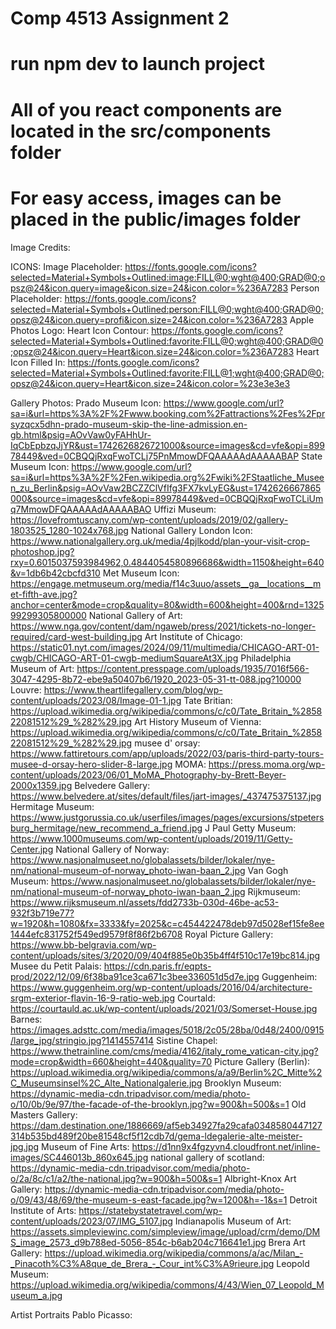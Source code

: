 
# Comp 4513 Assignment 2 
# run npm dev to launch project
# All of you react components are located in the src/components folder
# For easy access, images can be placed in the public/images folder





Image Credits:

ICONS: 
Image Placeholder: https://fonts.google.com/icons?selected=Material+Symbols+Outlined:image:FILL@0;wght@400;GRAD@0;opsz@24&icon.query=image&icon.size=24&icon.color=%236A7283 
Person Placeholder: https://fonts.google.com/icons?selected=Material+Symbols+Outlined:person:FILL@0;wght@400;GRAD@0;opsz@24&icon.query=profi&icon.size=24&icon.color=%236A7283 
Apple Photos Logo: 
Heart Icon Contour: https://fonts.google.com/icons?selected=Material+Symbols+Outlined:favorite:FILL@0;wght@400;GRAD@0;opsz@24&icon.query=Heart&icon.size=24&icon.color=%236A7283
Heart Icon Filled In: https://fonts.google.com/icons?selected=Material+Symbols+Outlined:favorite:FILL@1;wght@400;GRAD@0;opsz@24&icon.query=Heart&icon.size=24&icon.color=%23e3e3e3

Gallery Photos:
Prado Museum Icon: https://www.google.com/url?sa=i&url=https%3A%2F%2Fwww.booking.com%2Fattractions%2Fes%2Fprsyzqcx5dhn-prado-museum-skip-the-line-admission.en-gb.html&psig=AOvVaw0yFAHhUr-IqCbEpbzqJjYR&ust=1742626826721000&source=images&cd=vfe&opi=89978449&ved=0CBQQjRxqFwoTCLj75PnMmowDFQAAAAAdAAAAABAP
State Museum Icon: https://www.google.com/url?sa=i&url=https%3A%2F%2Fen.wikipedia.org%2Fwiki%2FStaatliche_Museen_zu_Berlin&psig=AOvVaw2BCZZClVfIfg3FX7kvLyEG&ust=1742626667865000&source=images&cd=vfe&opi=89978449&ved=0CBQQjRxqFwoTCLiUmq7MmowDFQAAAAAdAAAAABAO
Uffizi Museum: https://lovefromtuscany.com/wp-content/uploads/2019/02/gallery-1803525_1280-1024x768.jpg
National Gallery London Icon: https://www.nationalgallery.org.uk/media/4pjlkodd/plan-your-visit-crop-photoshop.jpg?rxy=0.6015037593984962,0.4844054580896686&width=1150&height=640&v=1db6b42cbcfd310
Met Museum Icon: https://engage.metmuseum.org/media/f14c3uuo/assets__ga__locations__met-fifth-ave.jpg?anchor=center&mode=crop&quality=80&width=600&height=400&rnd=132599299305800000
National Gallery of Art: https://www.nga.gov/content/dam/ngaweb/press/2021/tickets-no-longer-required/card-west-building.jpg
Art Institute of Chicago: https://static01.nyt.com/images/2024/09/11/multimedia/CHICAGO-ART-01-cwgb/CHICAGO-ART-01-cwgb-mediumSquareAt3X.jpg
Philadelphia Museum of Art: https://content.presspage.com/uploads/1935/7016f566-3047-4295-8b72-ebe9a50407b6/1920_2023-05-31-tt-088.jpg?10000
Louvre: https://www.theartlifegallery.com/blog/wp-content/uploads/2023/08/Image-01-1.jpg 
Tate Britian: https://upload.wikimedia.org/wikipedia/commons/c/c0/Tate_Britain_%285822081512%29_%282%29.jpg
Art History Museum of Vienna: https://upload.wikimedia.org/wikipedia/commons/c/c0/Tate_Britain_%285822081512%29_%282%29.jpg
musee d' orsay: https://www.fattiretours.com/app/uploads/2022/03/paris-third-party-tours-musee-d-orsay-hero-slider-8-large.jpg
MOMA: https://press.moma.org/wp-content/uploads/2023/06/01_MoMA_Photography-by-Brett-Beyer-2000x1359.jpg
Belvedere Gallery: https://www.belvedere.at/sites/default/files/jart-images/_437475375137.jpg
Hermitage Museum: https://www.justgorussia.co.uk/userfiles/images/pages/excursions/stpetersburg_hermitage/new_recommend_a_friend.jpg
J Paul Getty Museum: https://www.1000museums.com/wp-content/uploads/2019/11/Getty-Center.jpg
National Gallery of Norway: https://www.nasjonalmuseet.no/globalassets/bilder/lokaler/nye-nm/national-museum-of-norway_photo-iwan-baan_2.jpg
Van Gogh Museum: https://www.nasjonalmuseet.no/globalassets/bilder/lokaler/nye-nm/national-museum-of-norway_photo-iwan-baan_2.jpg
Rijkmuseum: https://www.rijksmuseum.nl/assets/fdd2733b-030d-46be-ac53-932f3b719e77?w=1920&h=1080&fx=3333&fy=2025&c=c454422478deb97d5028ef15fe8ee1444efc831752f549ed9579f8f86f2b6708
Royal Picture Gallery: https://www.bb-belgravia.com/wp-content/uploads/sites/3/2020/09/404f885e0b35b4ff4f510c17e19bc814.jpg
Musee du Petit Palais: https://cdn.paris.fr/eqpts-prod/2022/12/09/6f38ba91ce3ca671c3bee336051d5d7e.jpg
Guggenheim: https://www.guggenheim.org/wp-content/uploads/2016/04/architecture-srgm-exterior-flavin-16-9-ratio-web.jpg
Courtald: https://courtauld.ac.uk/wp-content/uploads/2021/03/Somerset-House.jpg
Barnes: https://images.adsttc.com/media/images/5018/2c05/28ba/0d48/2400/0915/large_jpg/stringio.jpg?1414557414
Sistine Chapel: https://www.thetrainline.com/cms/media/4162/italy_rome_vatican-city.jpg?mode=crop&width=660&height=440&quality=70
Picture Gallery (Berlin): https://upload.wikimedia.org/wikipedia/commons/a/a9/Berlin%2C_Mitte%2C_Museumsinsel%2C_Alte_Nationalgalerie.jpg
Brooklyn Museum: https://dynamic-media-cdn.tripadvisor.com/media/photo-o/10/0b/9e/97/the-facade-of-the-brooklyn.jpg?w=900&h=500&s=1
Old Masters Gallery: https://dam.destination.one/1886669/af5eb34927fa29cafa0348580447127314b535bd489f20be81548cf5f12cdb7d/gema-ldegalerie-alte-meister-jpg.jpg
Museum of Fine Arts: https://d1nn9x4fgzyvn4.cloudfront.net/inline-images/SC446013b_860x645.jpg
national gallery of scotland: https://dynamic-media-cdn.tripadvisor.com/media/photo-o/2a/8c/c1/a2/the-national.jpg?w=900&h=500&s=1
Albright-Knox Art Gallery: https://dynamic-media-cdn.tripadvisor.com/media/photo-o/09/43/48/69/the-museum-s-east-facade.jpg?w=1200&h=-1&s=1
Detroit Institute of Arts: https://statebystatetravel.com/wp-content/uploads/2023/07/IMG_5107.jpg
Indianapolis Museum of Art: https://assets.simpleviewinc.com/simpleview/image/upload/crm/demo/DMS_image_2573_d9b788ed-5056-854c-b6ab204c716641e1.jpg
Brera Art Gallery: https://upload.wikimedia.org/wikipedia/commons/a/ac/Milan_-_Pinacoth%C3%A8que_de_Brera_-_Cour_int%C3%A9rieure.jpg
Leopold Museum: https://upload.wikimedia.org/wikipedia/commons/4/43/Wien_07_Leopold_Museum_a.jpg 

Artist Portraits
Pablo Picasso: 